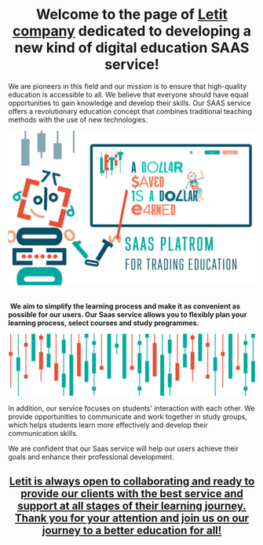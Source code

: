 <h1 align="center">Welcome to the page of <a href="https://letit.app/" target="_blank" rel="noopener">Letit company</a> dedicated to developing a new kind of digital education SAAS service!</h1>
<p>We are pioneers in this field and our mission is to ensure that high-quality education is accessible to all. We believe that everyone should have equal opportunities to gain knowledge and develop their skills.&nbsp;Our SAAS service offers a revolutionary education concept that combines traditional teaching methods with the use of new technologies.</p>
<p align="center"><img src="https://github.com/letit-development/.github/blob/main/letit_for_github.jpg" alt="Letit SAAS" />&nbsp;</p>
<p>&nbsp;<strong>We aim to simplify the learning process and make it as convenient as possible for our users. Our Saas service allows you to flexibly plan your learning process, select courses and study programmes.</strong></p>
<p><img src="https://github.com/letit-development/.github/blob/main/letit_github_image.jpg" alt="" /></p>
<p>In addition, our service focuses on students' interaction with each other. We provide opportunities to communicate and work together in study groups, which helps students learn more effectively and develop their communication skills.</p>
<p>We are confident that our Saas service will help our users achieve their goals and enhance their professional development.</p>
<h2 align="center"><a href="https://letit.app/" target="_blank" rel="dofollow noopener"> Letit is always open to collaborating and ready to provide our clients with the best service and support at all stages of their learning journey. Thank you for your attention and join us on our journey to a better education for all!</a></h2>
